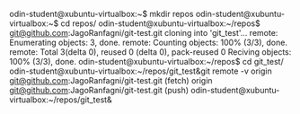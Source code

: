 odin-student@xubuntu-virtualbox:~$ mkdir repos
odin-student@xubuntu-virtualbox:~$ cd repos/
odin-student@xubuntu-virtualbox:~/repos$ git@github.com:JagoRanfagni/git-test.git
cloning into 'git_test'...
remote: Enumerating objects: 3, done.
remote: Counting objects: 100% (3/3), done.
remote: Total 3(delta 0), reused 0 (delta 0), pack-reused 0
Reciving objects: 100% (3/3), done.
odin-student@xubuntu-virtualbox:~/repos$ cd git_test/
odin-student@xubuntu-virtualbox:~/repos/git_test&git remote -v
origin git@github.com:JagoRanfagni/git-test.git (fetch)
origin git@github.com:JagoRanfagni/git-test.git (push)
odin-student@xubuntu-virtualbox:~/repos/git_test&
